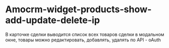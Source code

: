 # Amocrm-widget-products-show-add-update-delete-ip
В карточке сделки выводится список всех товаров сделки в модальном окне, товары можно редактировать, добавлять, удалять по API - oAuth

